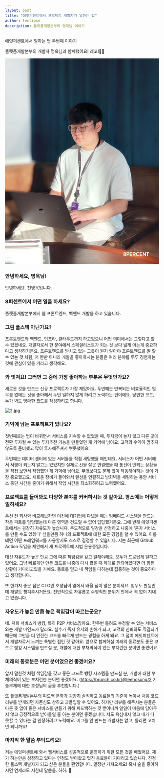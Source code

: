 ```yaml
---
layout: post
title: "에잇퍼센트에서 프로덕트 개발자가 일하는 법"
author: leclipse
description: 플랫폼개발본부의 명욱님 이야기
---
```


에잇퍼센트에서 일하는 법 두번째 이야기

플랫폼개발본부의 개발자 명욱님과 함께했어요! 레고!🏃‍♂️

![명욱님](/images/interview2-1.jpeg)

### 안녕하세요, 명욱님!

안녕하세요. 천명욱입니다.



### 8퍼센트에서 어떤 일을 하세요?

플랫폼개발본부에서 웹 프론트엔드, 백엔드 개발을 하고 있습니다.



### 그럼 풀스택 아닌가요?

프론트엔드와 백엔드, 인프라, 클라우드까지 하고있으니 어떤 의미에서는 그렇다고 할 수 있겠네요. 개발자로서 한 분야에서 스페셜리스트가 되는 것 보다 넓게 아는게 중요하다고 생각하거든요. 프론트엔드를 받치고 있는 그릇이 뭔지 알아야 프론트엔드를 잘 할 수 있는 것 처럼, 저 뿐만 아니라 개발을 좋아하시는 분들은 여러 분야를 두루 경험하는 것에 관심이 있을 거라고 생각해요.



### 와 멋져요! 그러면 그 중에 가장 좋아하는 부분은 무엇인가요?

새로운 것을 만드는 신규 프로젝트가 가장 재밌어요. 두번째는 반복되는 비효율적인 업무를 없애는 것을 좋아해서 두번 일하지 않게 하려고 노력하는 편이에요. 당연한 코드, 누가 봐도 명확한 코드를 작성하려고 합니다.

![2.jpg](https://s3-us-west-2.amazonaws.com/secure.notion-static.com/3decda8c-4a12-471c-b463-e3eb437df79a/2.jpg)



### 기억에 남는 프로젝트가 있나요?

첫번째로는 법이 바뀌면서 서비스를 지속할 수 없었을 때, 투자금이 놀지 않고 다른 곳에 전환 투자될 수 있는 투자추천 기능을 만들었던 게 기억에 남아요. 고객의 수익이 멈추지 않도록 준비했고 많이 투자해주셔서 뿌듯했어요.

두번째는 데이터 센터에 있는 서버들을 직접 세팅했을 때인데요. 서비스가 어떤 서버에서 서빙이 되는지 알고는 있었지만 실제로 선을 잘못 연결했을 때 통신이 안되는 상황들을 직접 보면서 작업했던 게 기억에 남아요. 무엇보다도 문제 없이 작동해야하는 것이 가장 중요했고요. 새로운 장비가 들어와서 랜선을 연결하고 방화벽을 세팅하는 동안 서비스 중단 시간을 줄이기 위해서 작업 시간을 최소화하려고 노력했어요.



### 프로젝트를 들어봐도 다양한 분야를 커버하시는 것 같아요. 평소에는 어떻게 일하세요?

우선 전 회사와 비교해보자면 이전에 대기업에 다녔을 때는 임베디드 시스템을 만드는 작은 파트를 담당했는데 다른 영역은 건드릴 수 없어 답답했거든요. 그에 반해 에잇퍼센트에서는 굉장히 자유도가 높습니다. 주도적으로 일감을 산정하고 나중에 ‘혼자 서비스를 만들 수도 있겠다’ 싶을만큼 하나의 프로젝트에 대한 모든 경험을 할 수 있어요. 이를테면 어떤 프레임워크를 사용할지도 스스로 결정할 수 있습니다. 저는 최근에 Github Action 도입을 제안해서 새 프로젝트에 시범 운용중입니다.

대신 자유도가 높은 만큼 그에 따른 책임감을 갖고 일해야해요. 모두가 프로답게 일하고 있어요. 그냥 빠르게만 만든 코드를 나중에 다시 봤을 때 제대로 안되어있다면 더 힘든 상황이 기다리고있을 거에요. 동료를 믿고 내 책임을 다하는데 집중하는 것이 중요하다고 생각합니다.

또 한가지 좋은 점은 CTO인 호성님이 옆에서 배울 점이 많은 분이세요. 업무도 만능인데 개발도 챙겨주시거든요. 전반적으로 자유롭고 수평적인 분위기 안에서 격 없이 지내고 있습니다.



### 자유도가 높은 만큼 높은 책임감이 따르는군요?

네. 저희 서비스가 뱅킹, 특히 P2P 서비스잖아요. 한두번 틀려도 수정할 수 있는 서비스와는 개발 마인드가 달라요. 실수가 즉시 유저의 손해가 되고, 고객의 신뢰와도 직결되기 때문에 그만큼 더 안전한 코드를 빠르게 만드는 경험을 하게 돼요. 그 점이 에잇퍼센트에서 개발자로서 느끼는 특별한 점인 것 같아요. 앞으로 함께하실 미래의 동료분도 좋은 코드로 뱅킹 시스템을 만드실 분, 개발에 대한 부채의식이 있는 부지런한 분이면 좋겠어요.



### 미래의 동료분은 어떤 분이었으면 좋겠어요?

앞서 말한것 처럼 책임감을 갖고 좋은 코드로 뱅킹 시스템을 만드실 분, 개발에 대한 부채의식이 있는 부지런한 분이면 좋겠어요. (https://brunch.co.kr/@leehosung/2 기술부채에 대한 호성님의 글을 추천합니다.)

또 플랫폼개발본부의 피드백 문화가 굉장히 솔직하고 동료들의 기준이 높아서 처음 코드 리뷰를 받게되면 자존심도 상하고 과몰입할 수 있어요. 하지만 리뷰를 해주시는 분들은 다른 뜻 없이 좋은 서비스를 만들기 위해 피드백하는 것 뿐이니까 일일이 마음에 담아두지 않고 긍정적으로 받아들일 줄 아는 분이면 좋겠습니다. 저도 욕심내지 않고 내가 다 못할 수 있다는 걸 인정하려고 노력해요. 버그를 안 만드는 개발자는 없고, 틀리면 고치면 되니까요!



### 마지막 한 말씀 부탁드려요!

저는 에잇퍼센트에 와서 웹서비스를 성공적으로 운영하기 위한 모든 것을 배웠어요. 제가 하는만큼 성장하고 있다는 인정도 받아왔고 멋진 동료들이 기다리고 있습니다. 진정한 풀스택 개발자가 되고 싶은 분들을 환영합니다. 열정만 가져오세요! 혹시 술을 좋아하시면 언제라도 저한테 말씀을. 하하. 🍻
